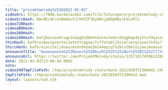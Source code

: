 ```yaml
---
title: "projektmelody%25202021-02-03"
videoSrc: https://f000.backblazeb2.com/file/futureporn/projektmelody-chaturbate-2021-02-03.mp4
videoSrcHash: Qmc8Ec4Crw1BmAGuYJrkhFZF36yDDnjpHDpRBs1FeLkPcG
video720Hash: 
video480Hash: 
video360Hash: 
video240Hash: bafybeieax6rugp3o2pgk2db6tm3wt4ulm4zrd5qg6qw3ejktufdqzszqym?filename=projektmelody-chaturbate-20210203T230044Z-240p.mp4
thinHash: bafkreibpvipzentei2etettcqgoyifyf7otobljhxielsorgisoevlk43y?filename=20210203T230044Z_thin.jpg
thiccHash: bafkreiasi3xljdoazcmsdv5kpao3mzk4epiqfoibcx2bmlozjwxzmxmxua?filename=20210203T230044Z_thicc.jpg
announceTitle: "mooooooove%2520over%2520bish%252C%2520or%2520I%2527ll%2520step%2520on%2520you"
announceUrl: https://twitter.com/ProjektMelody/status/1357101745961328645
date: 2021-02-03T23:00:44.000Z
note: 
video240TmpFilePath: /tmp/projektmelody-chaturbate-20210203T230044Z-240p.mp4
tmpFilePath: /tmp/projektmelody-chaturbate-20210203T230044Z.mp4
layout: layouts/vod.njk
---
```

